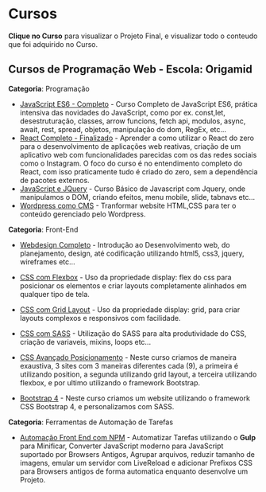 # Cursos 

**Clique no Curso** para visualizar o Projeto Final, e visualizar todo o conteudo que foi adquirido no Curso.

## Cursos de Programação Web - Escola: Origamid

**Categoria**: Programação

- [JavaScript ES6 - Completo](https://github.com/MatheusGomesWeb/Cursos/tree/master/Programacao/FrontEnd/Cursos-Origamid/JavaScript-ES6-Completo) - Curso Completo de JavaScript ES6, prática intensiva das novidades do JavaScript, como por ex. const,let, desestruturação, classes, arrow funcions, fetch api, modulos, async, await, rest, spread, objetos, manipulação do dom, RegEx, etc...
- [React Completo - Finalizado](https://github.com/MatheusGomesWeb/Cursos/tree/master/Programacao/JavaScript/Origamid/ReactCompleto) - Aprender a como utilizar o React do zero para o desenvolvimento de aplicações web reativas, criação de um aplicativo web com funcionalidades parecidas com os das redes sociais como o Instagram. O foco do curso é no entendimento completo do React, com isso praticamente tudo é criado do zero, sem a dependência de pacotes externos.
- [JavaScript e JQuery](https://github.com/MatheusGomesWeb/Cursos/tree/master/Programacao/FrontEnd/Cursos-Origamid/JavaScript-e-Jquery) - Curso Básico de Javascript com Jquery, onde manipulamos o DOM, criando efeitos, menu mobile, slide, tabnavs etc...
- [Wordpress como CMS](https://github.com/MatheusGomesWeb/Cursos/tree/master/Programacao/FrontEnd/Cursos-Origamid/Wordpress-como-cms) - Tranformar website HTML,CSS para ter o conteúdo gerenciado pelo Wordpress.

**Categoria**: Front-End

- [Webdesign Completo](https://github.com/MatheusGomesWeb/Cursos/tree/master/Programacao/FrontEnd/Cursos-Origamid/WebDesign-Completo) - Introdução ao Desenvolvimento web, do planejamento, design, até codificação utilizando html5, css3, jquery, wireframes etc...

- [CSS com Flexbox](https://github.com/MatheusGomesWeb/Cursos/tree/master/Programacao/FrontEnd/Cursos-Origamid/CSS-com-Flexbox/FlexBlog) - Uso da propriedade display: flex do css para posicionar os elementos e criar layouts completamente alinhados em qualquer tipo de tela.

- [CSS com Grid Layout](https://github.com/MatheusGomesWeb/Cursos/tree/master/Programacao/FrontEnd/Cursos-Origamid/CSS-com-Grid-layout) - Uso da propriedade display: grid, para criar layouts complexos e responsivos com facilidade.

- [CSS com SASS](https://github.com/MatheusGomesWeb/Cursos/tree/master/Programacao/FrontEnd/Cursos-Origamid/css-com-SASS) - Utilização do SASS para alta produtividade do CSS, criação de variaveis, mixins, loops etc...

- [CSS Avançado Posicionamento](https://github.com/MatheusGomesWeb/Cursos/tree/master/Programacao/FrontEnd/Cursos-Origamid/CSS-Avancado-Posicionamento) - Neste curso criamos de maneira exaustiva, 3 sites com 3 maneiras diferentes cada (9), a primeira é utilizando position, a segunda utilizando grid layout, a terceira utilizando flexbox, e por ultimo utilizando o framework Bootstrap.

- [Bootstrap 4](https://github.com/MatheusGomesWeb/Cursos/tree/master/Programacao/FrontEnd/Cursos-Origamid/Bootstrap-4) - Neste curso criamos um website utilizando o framework CSS Bootstrap 4, e personalizamos com SASS.

**Categoria**: Ferramentas de Automação de Tarefas

- [Automação Front End com NPM](https://github.com/MatheusGomesWeb/Cursos/tree/master/Programacao/FrontEnd/Cursos-Origamid/Automacao-FrontEnd-com-NPM) - Automatizar Tarefas utilizando o **Gulp** para Minificar, Converter JavaScript moderno para JavaScript suportado por Browsers Antigos, Agrupar arquivos, reduzir tamanho de imagens, emular um servidor com LiveReload e adicionar Prefixos CSS para Browsers antigos de forma automatica enquanto desenvolve um Projeto.

